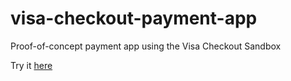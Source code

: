 # visa-checkout-payment-app
Proof-of-concept payment app using the Visa Checkout Sandbox

Try it [here](https://tommythorsen.github.io/visa-checkout-payment-app/)
